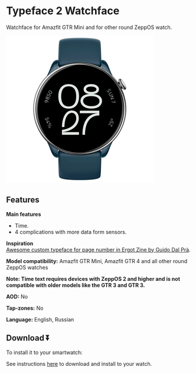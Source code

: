 # Typeface 2 Watchface
Watchface for Amazfit GTR Mini and for other round ZeppOS watch.

![demo](./demo-gtr-mini.png)

## Features

**Main features**
- Time.
- 4 complications with more data form sensors.

**Inspiration**  
[Awesome custom typeface for page number in Ergot Zine by Guido Dal Prà](https://www.behance.net/gallery/116229159/Ergot-2020).


**Model compatibility:** Amazfit GTR Mini, Amazfit GTR 4 and all other round ZeppOS watches

**Note: Time text requires devices with ZeppOS 2 and higher and is not compatible with older models like the GTR 3 and GTR 3.**

**AOD:** No

**Tap-zones:** No

**Language:** English, Russian

## Download ⏬

To install it to your smartwatch:

See instructions [here](https://github.com/novvember/amazfit-watchfaces/blob/main/README.md) to download and install to your watch.
